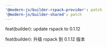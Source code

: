 ```yaml
---
'@modern-js/builder-rspack-provider': patch
'@modern-js/builder-shared': patch
---
```


feat(builder): update rspack to 0.1.12

feat(builder): 升级 rspack 到 0.1.12 版本
